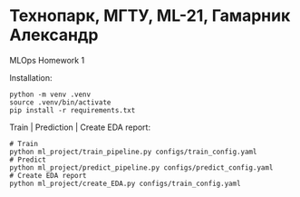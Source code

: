 Технопарк, МГТУ, ML-21, Гамарник Александр
===================================

MLOps Homework 1

Installation:
~~~
python -m venv .venv
source .venv/bin/activate
pip install -r requirements.txt
~~~

Train | Prediction | Create EDA report:
~~~
# Train
python ml_project/train_pipeline.py configs/train_config.yaml
# Predict
python ml_project/predict_pipeline.py configs/predict_config.yaml
# Create EDA report
python ml_project/create_EDA.py configs/train_config.yaml
~~~
